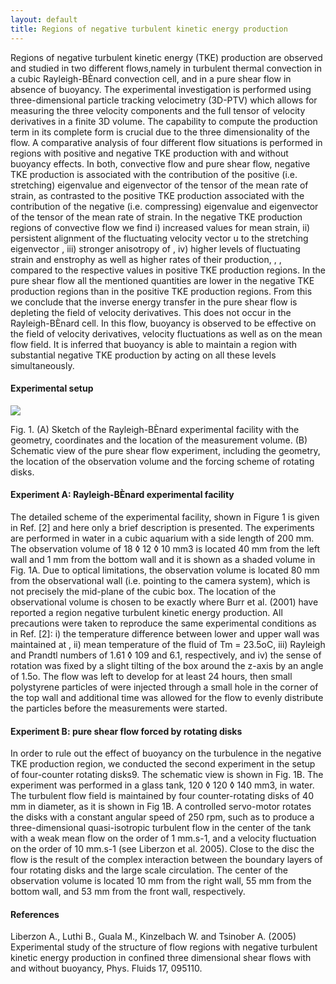 ```yaml
---
layout: default
title: Regions of negative turbulent kinetic energy production
---
```



Regions of negative turbulent kinetic energy (TKE) production are observed and studied in two different flows,namely in turbulent thermal convection in a cubic Rayleigh-BÈnard convection cell, and in a pure shear flow in absence of buoyancy. The experimental investigation is performed using three-dimensional particle tracking velocimetry (3D-PTV) which allows for measuring the three velocity components and the full tensor of velocity derivatives in a finite 3D volume. The capability to compute the production term in its complete form is crucial due to the three dimensionality of the flow. A comparative analysis of four different flow situations is performed in regions with positive and negative TKE production with and without buoyancy effects. In both, convective flow and pure shear flow, negative TKE production is associated with the contribution of the positive (i.e. stretching) eigenvalue and eigenvector of the tensor of the mean rate of strain, as contrasted to the positive TKE production associated with the contribution of the negative (i.e. compressing) eigenvalue and eigenvector of the tensor of the mean rate of strain. In the negative TKE production regions of convective flow we find i) increased values for mean strain, ii) persistent alignment of the fluctuating velocity vector u to the stretching eigenvector , iii) stronger anisotropy of , iv) higher levels of fluctuating strain and enstrophy as well as higher rates of their production, , , compared to the respective values in positive TKE production regions. In the pure shear flow all the mentioned quantities are lower in the negative TKE production regions than in the positive TKE production regions. From this we conclude that the inverse energy transfer in the pure shear flow is depleting the field of velocity derivatives. This does not occur in the Rayleigh-BÈnard cell. In this flow, buoyancy is observed to be effective on the field of velocity derivatives, velocity fluctuations as well as on the mean flow field. It is inferred that buoyancy is able to maintain a region with substantial negative TKE production by acting on all these levels simultaneously. 

#### Experimental setup 



![][1]

Fig. 1. (A) Sketch of the Rayleigh-BÈnard experimental facility with the geometry, coordinates and the location of the measurement volume. (B) Schematic view of the pure shear flow experiment, including the geometry, the location of the observation volume and the forcing scheme of rotating disks. 

#### Experiment A: Rayleigh-BÈnard experimental facility 

The detailed scheme of the experimental facility, shown in Figure 1 is given in Ref. [2] and here only a brief description is presented. The experiments are performed in water in a cubic aquarium with a side length of 200 mm. The observation volume of 18 ◊ 12 ◊ 10 mm3 is located 40 mm from the left wall and 1 mm from the bottom wall and it is shown as a shaded volume in Fig. 1A. Due to optical limitations, the observation volume is located 80 mm from the observational wall (i.e. pointing to the camera system), which is not precisely the mid-plane of the cubic box. The location of the observational volume is chosen to be exactly where Burr et al. (2001) have reported a region negative turbulent kinetic energy production. All precautions were taken to reproduce the same experimental conditions as in Ref. [2]: i) the temperature difference between lower and upper wall was maintained at , ii) mean temperature of the fluid of Tm = 23.5oC, iii) Rayleigh and Prandtl numbers of 1.61 ◊ 109 and 6.1, respectively, and iv) the sense of rotation was fixed by a slight tilting of the box around the z-axis by an angle of 1.5o. The flow was left to develop for at least 24 hours, then small polystyrene particles of were injected through a small hole in the corner of the top wall and additional time was allowed for the flow to evenly distribute the particles before the measurements were started. 

#### Experiment B: pure shear flow forced by rotating disks 

In order to rule out the effect of buoyancy on the turbulence in the negative TKE production region, we conducted the second experiment in the setup of four-counter rotating disks9. The schematic view is shown in Fig. 1B. The experiment was performed in a glass tank, 120 ◊ 120 ◊ 140 mm3, in water. The turbulent flow field is maintained by four counter-rotating disks of 40 mm in diameter, as it is shown in Fig 1B. A controlled servo-motor rotates the disks with a constant angular speed of 250 rpm, such as to produce a three-dimensional quasi-isotropic turbulent flow in the center of the tank with a weak mean flow on the order of 1 mm.s-1, and a velocity fluctuation on the order of 10 mm.s-1 (see Liberzon et al. 2005). Close to the disc the flow is the result of the complex interaction between the boundary layers of four rotating disks and the large scale circulation. The center of the observation volume is located 10 mm from the right wall, 55 mm from the bottom wall, and 53 mm from the front wall, respectively. 

#### References 

Liberzon A., Luthi B., Guala M., Kinzelbach W. and Tsinober A. (2005) Experimental study of the structure of flow regions with negative turbulent kinetic energy production in confined three dimensional shear flows with and without buoyancy, Phys. Fluids 17, 095110.

 [1]: http://alexl.files.wordpress.com/2005/12/convection_ver119x.png ""